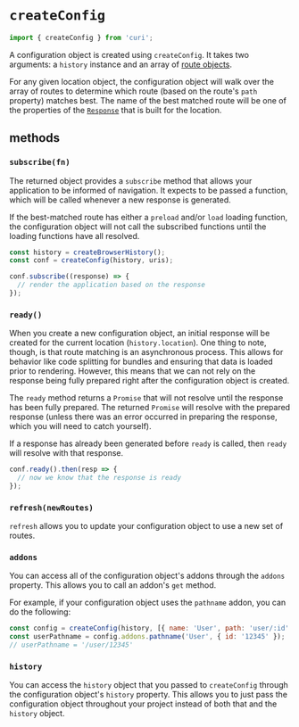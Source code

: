 # `createConfig`

```js
import { createConfig } from 'curi';
```

A configuration object is created using `createConfig`. It takes two arguments: a `history` instance and an array of [route objects]('./route.md).

For any given location object, the configuration object will walk over the array of routes to determine which route (based on the route's `path` property) matches best. The name of the best matched route will be one of the properties of the [`Response`](./response.md) that is built for the location.

## methods

### `subscribe(fn)`

The returned object provides a `subscribe` method that allows your application to be informed of navigation. It expects to be passed a function, which will be called whenever a new response is generated.

If the best-matched route has either a `preload` and/or `load` loading function, the configuration object will not call the subscribed functions until the loading functions have all resolved.

```js
const history = createBrowserHistory();
const conf = createConfig(history, uris);

conf.subscribe((response) => {
  // render the application based on the response
});
```

### `ready()`

When you create a new configuration object, an initial response will be created for the current location (`history.location`). One thing to note, though, is that route matching is an asynchronous process. This allows for behavior like code splitting for bundles and ensuring that data is loaded prior to rendering. However, this means that we can not rely on the response being fully prepared right after the configuration object is created.

The `ready` method returns a `Promise` that will not resolve until the response has been fully prepared. The returned `Promise` will resolve with the prepared response (unless there was an error occurred in preparing the response, which you will need to catch yourself).

If a response has already been generated before `ready` is called, then `ready` will resolve with that response.

```js
conf.ready().then(resp => {
  // now we know that the response is ready
});
```


### `refresh(newRoutes)`

`refresh` allows you to update your configuration object to use a new set of routes.

### `addons`

You can access all of the configuration object's addons through the `addons` property. This allows you to call an addon's `get` method.

For example, if your configuration object uses the `pathname` addon, you can do the following:

```js
const config = createConfig(history, [{ name: 'User', path: 'user/:id' }], [ pathname ]);
const userPathname = config.addons.pathname('User', { id: '12345' });
// userPathname = '/user/12345'
```

### `history`

You can access the `history` object that you passed to `createConfig` through the configuration object's `history` property. This allows you to just pass the configuration object throughout your project instead of both that and the `history` object.
